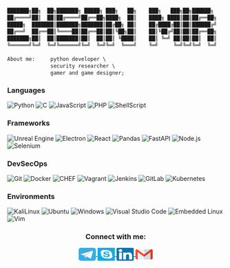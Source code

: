 ```
███████╗██╗  ██╗███████╗ █████╗ ███╗   ██╗    ███╗   ███╗██╗██████╗ 
██╔════╝██║  ██║██╔════╝██╔══██╗████╗  ██║    ████╗ ████║██║██╔══██╗
█████╗  ███████║███████╗███████║██╔██╗ ██║    ██╔████╔██║██║██████╔╝
██╔══╝  ██╔══██║╚════██║██╔══██║██║╚██╗██║    ██║╚██╔╝██║██║██╔══██╗
███████╗██║  ██║███████║██║  ██║██║ ╚████║    ██║ ╚═╝ ██║██║██║  ██║
╚══════╝╚═╝  ╚═╝╚══════╝╚═╝  ╚═╝╚═╝  ╚═══╝    ╚═╝     ╚═╝╚═╝╚═╝  ╚═╝

About me:     python developer \
              security researcher \
              gamer and game designer;
```
### Languages
  ![Python](https://img.shields.io/badge/-Python-333333?style=flat&logo=python)
  ![C](https://img.shields.io/badge/-%20C%20-333333?style=flat&logo=c&logoColor=7e10cc)
  ![JavaScript](https://img.shields.io/badge/-JavaScript-333333?style=flat&logo=javascript)
  ![PHP](https://img.shields.io/badge/-PHP-333333?style=flat&logo=php&logoColor=B0B3D6)
  ![ShellScript](https://img.shields.io/badge/-Shell%20Script-333333?style=flat&logo=gnu-bash&logoColor=fff)
### Frameworks
 ![Unreal Engine](https://img.shields.io/badge/-UnrealEngine-333333?style=flat&logo=UnrealEngine)
 ![Electron](https://img.shields.io/badge/-Electron-333333?style=flat&logo=electron&logoColor=fff)
 ![React](https://img.shields.io/badge/-React-333333?style=flat&logo=react&logoColor=33)
 ![Pandas](https://img.shields.io/badge/-pandas-333333?style=flat&logo=pandas)
 ![FastAPI](https://img.shields.io/badge/-FastAPI-333333?style=flat&logo=fastapi)
 ![Node.js](https://img.shields.io/badge/-Node.js-333333?style=flat&logo=node.js)
 ![Selenium](https://img.shields.io/badge/-Selenium-333333?style=flat&logo=selenium&logoColor=fff)
### DevSecOps
  ![Git](https://img.shields.io/badge/-Git-333333?style=flat&logo=git)
  ![Docker](https://img.shields.io/badge/-Docker-333333?style=flat&logo=docker)
  ![CHEF](https://img.shields.io/badge/-CHEF-333333?style=flat&logo=chef&logoColor=FFA500)
  ![Vagrant](https://img.shields.io/badge/-vagrant-333333?style=flat&logo=vagrant&logoColor=66f)
  ![Jenkins](https://img.shields.io/badge/-Jenkins-333333?style=flat&logo=jenkins&logoColor=fff)
  ![GitLab](https://img.shields.io/badge/-GitLab-333333?style=flat&logo=gitlab&logoColor=FFA500)
  ![Kubernetes](https://img.shields.io/badge/-Kubernetes-333333?style=flat&logo=kubernetes&logoColor=9db8e9)
### Environments
  ![KaliLinux](https://img.shields.io/badge/-Kali%20Linux-333333?style=flat&logo=kalilinux&logoColor=FFF)
  ![Ubuntu](https://img.shields.io/badge/-Ubuntu-333333?style=flat&logo=ubuntu&logoColor=dd4814)
  ![Windows](https://img.shields.io/badge/-Windows%2010-333333?style=flat&logo=windows)
  ![Visual Studio Code](https://img.shields.io/badge/-Visual%20Studio%20Code-333333?style=flat&logo=visual-studio-code&logoColor=007ACC)
  ![Embedded Linux](https://img.shields.io/badge/-Embedded%20Linux-333333?style=flat&logo=linux&logoColor=fff)
  ![Vim](https://img.shields.io/badge/-Vim-333333?style=flat&logo=vim&logoColor=11AB00)

<h3 align="center">Connect with me:</h3>
<div align="center">
  <a href="https://t.me/ehsan_mir" target="blank">
    <img align="center" src="telegram.svg" alt="ehsan_mir" height="30" width="40"/>
  </a>
  <a href="skype:ehsan.mir68?chat" target="blank">
    <img align="center" src="skype.svg" alt="ehsan.mir68" height="30" width="40"/>
  </a>
  <a href="https://www.linkedin.com/in/ehsan-mir-583a4710a" target="blank">
    <img align="center" src="linkedin.svg" alt="ehsan-mir-583a4710a" height="30" width="40"/>
  </a>
  <a href="mailto:ehsanmiir@gmail.com" target="blank">
    <img align="center" src="gmail.svg" alt="ehsanmiir" height="30" width="40" />
</div>
<br />

<!--
- 🔭 I’m currently working on ...
- 🌱 I’m currently learning ...
- 👯 I’m looking to collaborate on ...
- 🤔 I’m looking for help with ...
- 💬 Ask me about ...
- 📫 How to reach me: ...
- 😄 Pronouns: ...
- ⚡ Fun fact: ...
-->
